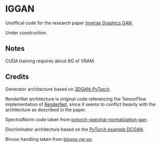 # IGGAN

Unoffical code for the research paper [Inverse Graphics GAN](https://arxiv.org/pdf/2002.12674.pdf).

Under construction.

## Notes

CUDA training requires about 6G of VRAM.

## Credits

Generator architecture based on [3DGAN-PyTorch](https://github.com/rimchang/3DGAN-Pytorch).

RenderNet architecture is original code referencing the TensorFlow implementation of
[RenderNet](https://github.com/thunguyenphuoc/RenderNet), since it seems to conflict heavily with the architecture as
described in the paper.

SpectralNorm code taken from
[pytorch-spectral-normalization-gan](https://github.com/christiancosgrove/pytorch-spectral-normalization-gan).

Discriminator architecture based on the
[PyTorch example DCGAN](https://github.com/pytorch/tutorials/blob/master/beginner_source/dcgan_faces_tutorial.py).

Binvox handling taken from [binvox-rw-py](https://github.com/dimatura/binvox-rw-py/blob/public/binvox_rw.py).